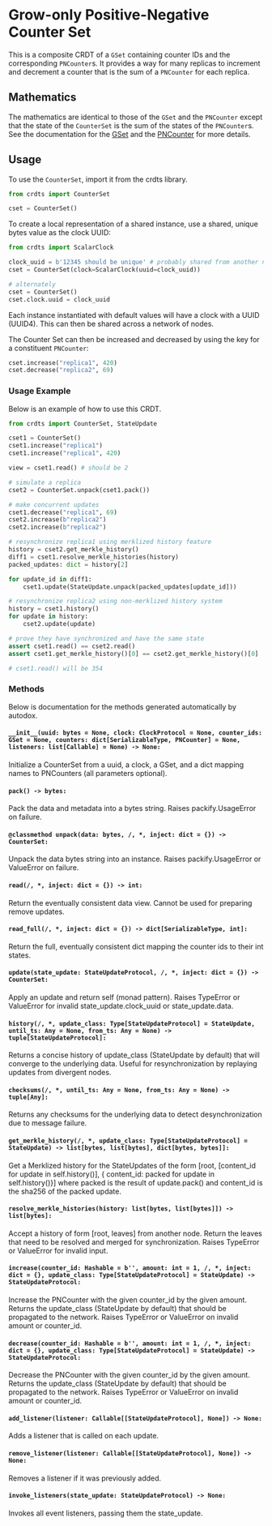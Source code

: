 # Grow-only Positive-Negative Counter Set

This is a composite CRDT of a `GSet` containing counter IDs and the
corresponding `PNCounter`s. It provides a way for many replicas to increment and
decrement a counter that is the sum of a `PNCounter` for each replica.

## Mathematics

The mathematics are identical to those of the `GSet` and the `PNCounter` except
that the state of the `CounterSet` is the sum of the states of the `PNCounter`s.
See the documentation for the
[GSet](https://github.com/k98kurz/CRDTs/blob/master/docs/gset.md) and the
[PNCounter](https://github.com/k98kurz/CRDTs/blob/master/docs/pncounter.md) for
more details.

## Usage

To use the `CounterSet`, import it from the crdts library.

```python
from crdts import CounterSet

cset = CounterSet()
```

To create a local representation of a shared instance, use a shared, unique
bytes value as the clock UUID:

```python
from crdts import ScalarClock

clock_uuid = b'12345 should be unique' # probably shared from another node
cset = CounterSet(clock=ScalarClock(uuid=clock_uuid))

# alternately
cset = CounterSet()
cset.clock.uuid = clock_uuid
```

Each instance instantiated with default values will have a clock with a UUID
(UUID4). This can then be shared across a network of nodes.

The Counter Set can then be increased and decreased by using the key for a
constituent `PNCounter`:

```python
cset.increase("replica1", 420)
cset.decrease("replica2", 69)
```

### Usage Example

Below is an example of how to use this CRDT.

```python
from crdts import CounterSet, StateUpdate

cset1 = CounterSet()
cset1.increase("replica1")
cset1.increase("replica1", 420)

view = cset1.read() # should be 2

# simulate a replica
cset2 = CounterSet.unpack(cset1.pack())

# make concurrent updates
cset1.decrease("replica1", 69)
cset2.increase(b"replica2")
cset2.increase(b"replica2")

# resynchronize replica1 using merklized history feature
history = cset2.get_merkle_history()
diff1 = cset1.resolve_merkle_histories(history)
packed_updates: dict = history[2]

for update_id in diff1:
    cset1.update(StateUpdate.unpack(packed_updates[update_id]))

# resynchronize replica2 using non-merklized history system
history = cset1.history()
for update in history:
    cset2.update(update)

# prove they have synchronized and have the same state
assert cset1.read() == cset2.read()
assert cset1.get_merkle_history()[0] == cset2.get_merkle_history()[0]

# cset1.read() will be 354
```

### Methods

Below is documentation for the methods generated automatically by autodox.

#### `__init__(uuid: bytes = None, clock: ClockProtocol = None, counter_ids: GSet = None, counters: dict[SerializableType, PNCounter] = None, listeners: list[Callable] = None) -> None:`

Initialize a CounterSet from a uuid, a clock, a GSet, and a dict mapping names
to PNCounters (all parameters optional).

#### `pack() -> bytes:`

Pack the data and metadata into a bytes string. Raises packify.UsageError on
failure.

#### `@classmethod unpack(data: bytes, /, *, inject: dict = {}) -> CounterSet:`

Unpack the data bytes string into an instance. Raises packify.UsageError or
ValueError on failure.

#### `read(/, *, inject: dict = {}) -> int:`

Return the eventually consistent data view. Cannot be used for preparing remove
updates.

#### `read_full(/, *, inject: dict = {}) -> dict[SerializableType, int]:`

Return the full, eventually consistent dict mapping the counter ids to their int
states.

#### `update(state_update: StateUpdateProtocol, /, *, inject: dict = {}) -> CounterSet:`

Apply an update and return self (monad pattern). Raises TypeError or ValueError
for invalid state_update.clock_uuid or state_update.data.

#### `history(/, *, update_class: Type[StateUpdateProtocol] = StateUpdate, until_ts: Any = None, from_ts: Any = None) -> tuple[StateUpdateProtocol]:`

Returns a concise history of update_class (StateUpdate by default) that will
converge to the underlying data. Useful for resynchronization by replaying
updates from divergent nodes.

#### `checksums(/, *, until_ts: Any = None, from_ts: Any = None) -> tuple[Any]:`

Returns any checksums for the underlying data to detect desynchronization due to
message failure.

#### `get_merkle_history(/, *, update_class: Type[StateUpdateProtocol] = StateUpdate) -> list[bytes, list[bytes], dict[bytes, bytes]]:`

Get a Merklized history for the StateUpdates of the form [root, [content_id for
update in self.history()], { content_id: packed for update in self.history()}]
where packed is the result of update.pack() and content_id is the sha256 of the
packed update.

#### `resolve_merkle_histories(history: list[bytes, list[bytes]]) -> list[bytes]:`

Accept a history of form [root, leaves] from another node. Return the leaves
that need to be resolved and merged for synchronization. Raises TypeError or
ValueError for invalid input.

#### `increase(counter_id: Hashable = b'', amount: int = 1, /, *, inject: dict = {}, update_class: Type[StateUpdateProtocol] = StateUpdate) -> StateUpdateProtocol:`

Increase the PNCounter with the given counter_id by the given amount. Returns
the update_class (StateUpdate by default) that should be propagated to the
network. Raises TypeError or ValueError on invalid amount or counter_id.

#### `decrease(counter_id: Hashable = b'', amount: int = 1, /, *, inject: dict = {}, update_class: Type[StateUpdateProtocol] = StateUpdate) -> StateUpdateProtocol:`

Decrease the PNCounter with the given counter_id by the given amount. Returns
the update_class (StateUpdate by default) that should be propagated to the
network. Raises TypeError or ValueError on invalid amount or counter_id.

#### `add_listener(listener: Callable[[StateUpdateProtocol], None]) -> None:`

Adds a listener that is called on each update.

#### `remove_listener(listener: Callable[[StateUpdateProtocol], None]) -> None:`

Removes a listener if it was previously added.

#### `invoke_listeners(state_update: StateUpdateProtocol) -> None:`

Invokes all event listeners, passing them the state_update.
